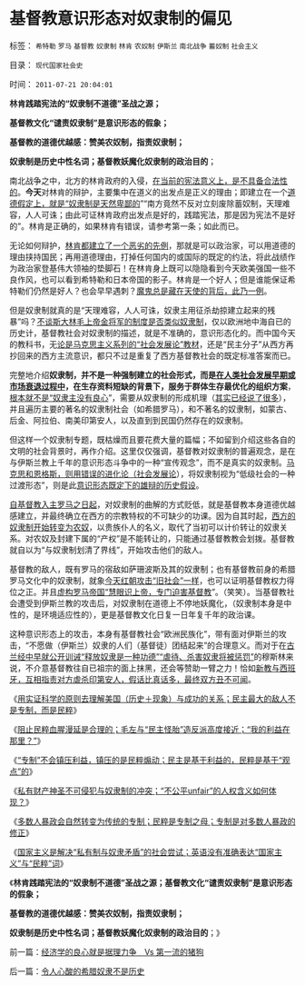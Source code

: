 # 基督教意识形态对奴隶制的偏见

标签： `希特勒` `罗马` `基督教` `奴隶制` `林肯` `农奴制` `伊斯兰` `南北战争` `蓄奴制` `社会主义` 

目录： `现代国家社会史`

时间： `2011-07-21 20:04:01`

**林肯践踏宪法的“奴隶制不道德”圣战之源；**

**基督教文化“谴责奴隶制”是意识形态的假象；**

**基督教的道德优越感：赞美农奴制，指责奴隶制；**

**奴隶制是历史中性名词；基督教妖魔化奴隶制的政治目的**；

南北战争之中，北方的林肯政府的入侵，[在当前的宪法意义上，是不具备合法性的](../../../2011/7/15/让法律死亡的正义；南北战争爆发的时间序列；.md)。**今天**对林肯的辩护，主要集中在道义的出发点是正义的理由；即建立在一个[道德假定上，就是“奴隶制是天然卑鄙的](../../../2011/7/17/林肯反对“把黑人留在美国，那怕是作为奴隶”.md)”“南方竟然不反对立刻废除蓄奴制，天理难容，人人可诛；由此可证林肯政府出发点是好的，践踏宪法，那是因为宪法不是好的”。林肯是正确的，如果林肯有错误，请参考第一条；如此而已。

无论如何辩护，[林肯都建立了一个恶劣的先例](../../../2011/7/8/南北战争无关正义；“惩罚道德”就是邪恶.md)，那就是可以政治家，可以用道德的理由挟持国民；再用道德理由，打掉任何国内的或国际的既定的约法，将此战绩作为政治家登基伟大领袖的垫脚石！在林肯身上既可以隐隐看到今天欧美强国一些不良作风，也可以看到希特勒和日本帝国的影子。林肯是一个好人；但是谁能保证希特勒们仍然是好人？也会早早遇刺？[魔鬼总是藏在天使的背后，此乃一例](../../../2011/7/17/希特勒的无私奉献是怎么变成邪恶的？.md)。

但是奴隶制就真的是“天理难容，人人可诛，奴隶主用征杀劫掠建立起来的残暴”吗？[不谈斯大林毛上帝金将军的制度是否类似奴隶制](../../../2010/5/26/国家主义是类种姓制度的孪生形态.md)，仅以欧洲地中海自已的历史计，基督教社会对奴隶制的描述，就是不准确的，意识形态化的。而中国今天的教科书，无[论是马克思主义系列的“社会发展论”教材](../../../2010/5/25/马恩社会史不是某个定义错了.md)，还是“民主分子”从西方再抄回来的西方主流意识，都只不过是重复了西方基督教社会的既定标准答案而已。

完整地介绍**奴隶制，并不是一种强制建立的社会形式，而是[在人类社会发展早期或市场衰退过程中](../../../2011/3/27/奴隶制是对市场崩溃的适应.md)，在生存资料短缺的背景下，服务于群体生存最优化的组织方案**，[根本就不是“奴隶主没有良心](../../../2011/5/5/奴隶主大多数是仁慈的，道德是高尚的.md)”，需要从奴隶制的形成机理（[其实已经说了很多](../../../2011/3/28/市场崩溃通向奴役之路的正反馈.md)），并且遍历主要的著名的奴隶制社会（如希腊罗马），和不著名的奴隶制，如蒙古、后金、阿拉伯、南美印第安人，以及直到到民国仍然存在的奴隶制。

但这样一个奴隶制专题，既枯燥而且要花费大量的篇幅；不如留到介绍这些各自的文明的社会背景时，再作介绍。这里仅仅强调，基督教对奴隶制的普遍观念，是在与伊斯兰教上千年的意识形态斗争中的一种“宣传观念”，而不是真实的奴隶制。[马克思和恩格斯，则用错误的进化论（社会发展论](../../../2009/9/14/历史蒙太奇的反垄断和社会主义公有制.md)），将奴隶制视为“低级社会的一种过渡形态”，则是此[意识形态既定下的雄辩的历史假设](../../../2009/8/22/刀笔吏之史诗与史实.md)。

[自基督教入主罗马之日起](../../../2010/11/10/为什么基督教最终胜出？.md)，对奴隶制的曲解的方式贬低，就是基督教本身道德优越感建立，并最终确立在西方的宗教特权的不可缺少的功课。因为自其时起，[西方的奴隶制开始转变为农奴](../../../2009/11/16/奴隶制社会和古罗马.md)，以贵族仆人的名义，取代了当初可以计价转让的奴隶关系。对农奴及封建下属的“产权”是不能转让的，只能通过基督教教会划拨。基督教就自以为“与奴隶制划清了界线”，开始攻击他们的敌人。

基督教的敌人，既有罗马的宿敌如萨珊波斯及其的奴隶制；也有基督教前身的希腊罗马文化中的奴隶制，就象[今天红朝攻击“旧社会”一样](../../../2011/3/9/阿拉伯传统大家庭和美式民主.md)，也可以证明基督教权力得位之正。并且[虚构罗马帝国“慧眼识上帝，专门迫害基督教](../../../2010/8/4/罗马皇帝对基督教的几次“迫害”是实在法冲突.md)”。（笑笑）。当基督教社会遭受到伊斯兰教的攻击后，对奴隶制在道德上不停地妖魔化，（奴隶制本身是中性的，是环境适应性的），更是基督教文化日复一日年复千年的政治课。

这种意识形态上的攻击，本身有基督教社会“欧洲民族化”，带有面对伊斯兰的攻击，“不愿做（伊斯兰）奴隶的人们（基督徒）团结起来”的合理意义。而对于在[古兰经中早就公开训诫“释放奴隶是一种功德”“虐待、杀害奴隶将被惩罚”](../../../2010/5/22/仁者无敌话宽容，伊斯兰和阿拉伯帝国.md)的穆斯林来说，不介意基督教往自已祖宗的面上抹黑，还会等赞助一臂之力！恰如[新教与西班牙，互相指责对方虐杀印第安人，假话比真话多，最终双方丑不可闻](../../../2009/7/6/美国残酷屠杀印第安人的历史真相.md)。

《[用实证科学的原则去理解美国（历史＋现象）与成功的关系；民主最大的敌人不是专制，而是民粹](../../../2011/7/19/民主最大的敌人不是专制，而是民粹.md)》

《[阻止民粹血腥漫延是合理的；毛左与“民主怪胎”造反派高度接近；“我的利益在那里？”](../../../2011/7/19/阻止民粹血腥无谓漫延的合理性.md)》

《[“专制”不会镇压利益，镇压的是民粹煽动；民主是基于利益的，民粹是基于“观点”的](../../../2011/7/20/良心多得喂狗！股神要加班了.md)》

《[私有财产神圣不可侵犯与奴隶制的冲突；“不公平unfair”的人权含义如何体现？](../../../2011/7/20/私有制与奴隶制的矛盾和unfair的含义.md)》

《[多数人暴政会自然转变为传统的专制；民粹是专制之母；专制是对多数人暴政的修正](../../../2011/7/20/多数人暴政会自然转变为专制.md)》

《[国家主义是解决“私有制与奴隶矛盾”的社会尝试；英语没有准确表达“国家主义”与“民粹”词](../../../2011/7/20/国家主义为“私有制与奴隶矛盾”的尝试.md)》

《**林肯践踏宪法的“奴隶制不道德”圣战之源；基督教文化“谴责奴隶制”是意识形态的假象；**

**基督教的道德优越感：赞美农奴制，指责奴隶制；**

**奴隶制是历史中性名词；基督教妖魔化奴隶制的政治目的**；》



前一篇：[经济学的良心就是据理力争　Vs&nbsp;第一流的猪狗](../../../2011/7/21/经济学的良心就是据理力争Vs第一流的猪狗.md)

后一篇：[令人心酸的希腊奴隶不是历史](../../../2011/7/21/令人心酸的希腊奴隶不是历史.md)